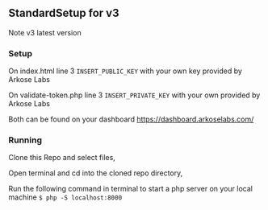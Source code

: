 ## StandardSetup for v3
Note v3 latest version

### Setup

On index.html line 3 `INSERT_PUBLIC_KEY` with your own key provided by Arkose Labs

On validate-token.php line 3 `INSERT_PRIVATE_KEY` with your own provided by Arkose Labs 

Both can be found on your dashboard https://dashboard.arkoselabs.com/

### Running
Clone this Repo and select files,

Open terminal and cd into the cloned repo directory,

Run the following command in terminal to start a php server on your local machine `$ php -S localhost:8000`
